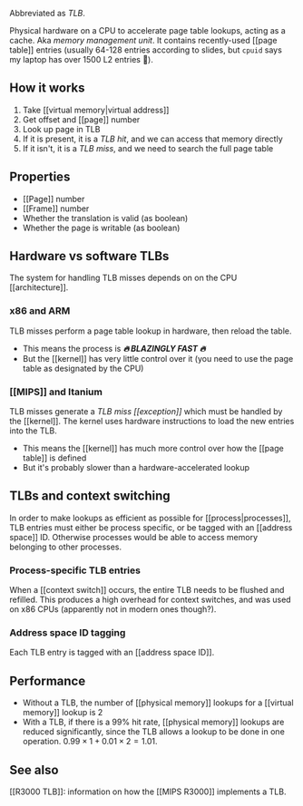 Abbreviated as *TLB*.

Physical hardware on a CPU to accelerate page table lookups, acting as a cache. Aka *memory management unit*. It contains recently-used [[page table]] entries (usually 64-128 entries according to slides, but `cpuid` says my laptop has over 1500 L2 entries 🤔).

## How it works

1. Take [[virtual memory|virtual address]]
2. Get offset and [[page]] number
3. Look up page in TLB
4. If it is present, it is a *TLB hit*, and we can access that memory directly
5. If it isn't, it is a *TLB miss*, and we need to search the full page table

## Properties

- [[Page]] number
- [[Frame]] number
- Whether the translation is valid (as boolean)
- Whether the page is writable (as boolean)

## Hardware vs software TLBs
The system for handling TLB misses depends on on the CPU [[architecture]].

### x86 and ARM
TLB misses perform a page table lookup in hardware, then reload the table.
- This means the process is ***🔥 BLAZINGLY FAST 🔥***
- But the [[kernel]] has very little control over it (you need to use the page table as designated by the CPU)

### [[MIPS]] and Itanium
TLB misses generate a *TLB miss [[exception]]* which must be handled by the [[kernel]]. The kernel uses hardware instructions to load the new entries into the TLB.
- This means the [[kernel]] has much more control over how the [[page table]] is defined
- But it's probably slower than a hardware-accelerated lookup

## TLBs and context switching
In order to make lookups as efficient as possible for [[process|processes]], TLB entries must either be process specific, or be tagged with an [[address space]] ID. Otherwise processes would be able to access memory belonging to other processes.

### Process-specific TLB entries
When a [[context switch]] occurs, the entire TLB needs to be flushed and refilled. This produces a high overhead for context switches, and was used on x86 CPUs (apparently not in modern ones though?).

### Address space ID tagging
Each TLB entry is tagged with an [[address space ID]].

## Performance
- Without a TLB, the number of [[physical memory]] lookups for a [[virtual memory]] lookup is 2
- With a TLB, if there is a 99% hit rate, [[physical memory]] lookups are reduced significantly, since the TLB allows a lookup to be done in one operation. $0.99 \times 1 + 0.01 \times 2 = 1.01$.

## See also
[[R3000 TLB]]: information on how the [[MIPS R3000]] implements a TLB.